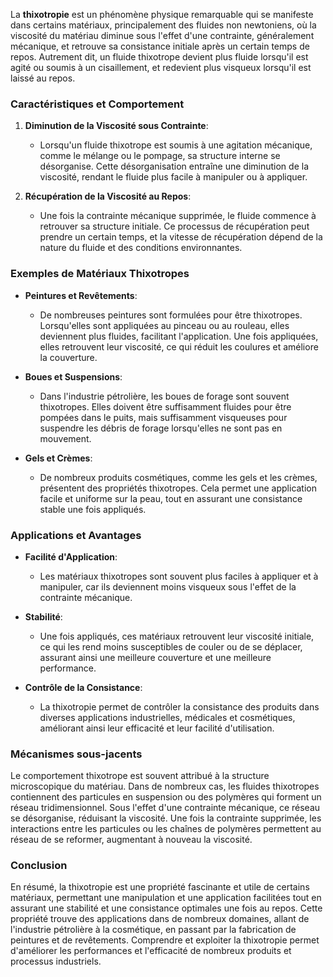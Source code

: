 La **thixotropie** est un phénomène physique remarquable qui se manifeste dans certains matériaux, principalement des fluides non newtoniens, où la viscosité du matériau diminue sous l'effet d'une contrainte, généralement mécanique, et retrouve sa consistance initiale après un certain temps de repos. Autrement dit, un fluide thixotrope devient plus fluide lorsqu'il est agité ou soumis à un cisaillement, et redevient plus visqueux lorsqu'il est laissé au repos.

### Caractéristiques et Comportement

1. **Diminution de la Viscosité sous Contrainte**:
   - Lorsqu'un fluide thixotrope est soumis à une agitation mécanique, comme le mélange ou le pompage, sa structure interne se désorganise. Cette désorganisation entraîne une diminution de la viscosité, rendant le fluide plus facile à manipuler ou à appliquer.

2. **Récupération de la Viscosité au Repos**:
   - Une fois la contrainte mécanique supprimée, le fluide commence à retrouver sa structure initiale. Ce processus de récupération peut prendre un certain temps, et la vitesse de récupération dépend de la nature du fluide et des conditions environnantes.

### Exemples de Matériaux Thixotropes

- **Peintures et Revêtements**:
  - De nombreuses peintures sont formulées pour être thixotropes. Lorsqu'elles sont appliquées au pinceau ou au rouleau, elles deviennent plus fluides, facilitant l'application. Une fois appliquées, elles retrouvent leur viscosité, ce qui réduit les coulures et améliore la couverture.

- **Boues et Suspensions**:
  - Dans l'industrie pétrolière, les boues de forage sont souvent thixotropes. Elles doivent être suffisamment fluides pour être pompées dans le puits, mais suffisamment visqueuses pour suspendre les débris de forage lorsqu'elles ne sont pas en mouvement.

- **Gels et Crèmes**:
  - De nombreux produits cosmétiques, comme les gels et les crèmes, présentent des propriétés thixotropes. Cela permet une application facile et uniforme sur la peau, tout en assurant une consistance stable une fois appliqués.

### Applications et Avantages

- **Facilité d'Application**:
  - Les matériaux thixotropes sont souvent plus faciles à appliquer et à manipuler, car ils deviennent moins visqueux sous l'effet de la contrainte mécanique.

- **Stabilité**:
  - Une fois appliqués, ces matériaux retrouvent leur viscosité initiale, ce qui les rend moins susceptibles de couler ou de se déplacer, assurant ainsi une meilleure couverture et une meilleure performance.

- **Contrôle de la Consistance**:
  - La thixotropie permet de contrôler la consistance des produits dans diverses applications industrielles, médicales et cosmétiques, améliorant ainsi leur efficacité et leur facilité d'utilisation.

### Mécanismes sous-jacents

Le comportement thixotrope est souvent attribué à la structure microscopique du matériau. Dans de nombreux cas, les fluides thixotropes contiennent des particules en suspension ou des polymères qui forment un réseau tridimensionnel. Sous l'effet d'une contrainte mécanique, ce réseau se désorganise, réduisant la viscosité. Une fois la contrainte supprimée, les interactions entre les particules ou les chaînes de polymères permettent au réseau de se reformer, augmentant à nouveau la viscosité.

### Conclusion

En résumé, la thixotropie est une propriété fascinante et utile de certains matériaux, permettant une manipulation et une application facilitées tout en assurant une stabilité et une consistance optimales une fois au repos. Cette propriété trouve des applications dans de nombreux domaines, allant de l'industrie pétrolière à la cosmétique, en passant par la fabrication de peintures et de revêtements. Comprendre et exploiter la thixotropie permet d'améliorer les performances et l'efficacité de nombreux produits et processus industriels.